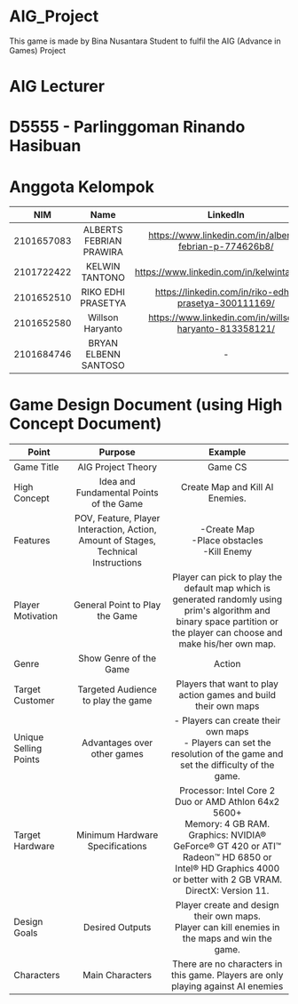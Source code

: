 # AIG_Project
This game is made by Bina Nusantara Student to fulfil the AIG (Advance in Games) Project

# AIG Lecturer
# D5555 - Parlinggoman Rinando Hasibuan

# Anggota Kelompok
| NIM  |  Name  | LinkedIn |
| ---- | :----: | :------: | 
| 2101657083 | ALBERTS FEBRIAN PRAWIRA | https://www.linkedin.com/in/alberts-febrian-p-774626b8/ |
| 2101722422 | KELWIN TANTONO | https://www.linkedin.com/in/kelwintantono/ |
| 2101652510 | RIKO EDHI PRASETYA | https://linkedin.com/in/riko-edhi-prasetya-300111169/ |
| 2101652580 | Willson Haryanto | https://www.linkedin.com/in/willson-haryanto-813358121/ |
| 2101684746 | BRYAN ELBENN SANTOSO | - |


# Game Design Document (using High Concept Document)

| Point         | Purpose       | Example  |
| ------------- |:-------------:|:--------:|
| Game Title    | AIG Project Theory | Game CS    |
| High Concept      | Idea and Fundamental Points of the Game      |    Create Map and Kill AI Enemies.   |
| Features | POV, Feature, Player Interaction, Action, Amount of Stages, Technical Instructions      |    -Create Map <br/> -Place obstacles <br/> -Kill Enemy    |
| Player Motivation | General Point to Play the Game | Player can pick to play the default map which is generated randomly using prim's algorithm and binary space partition or the player can choose and make his/her own map. |
| Genre | Show Genre of the Game | Action |
| Target Customer | Targeted Audience to play the game | Players that want to play action games and build their own maps |
| Unique Selling Points | Advantages over other games | - Players can create their own maps <br/> - Players can set the resolution of the game and set the difficulty of the game. |
| Target Hardware | Minimum Hardware Specifications | Processor: Intel Core 2 Duo or AMD Athlon 64x2 5600+ <br/> Memory: 4 GB RAM. <br/> Graphics: NVIDIA® GeForce® GT 420 or ATI™ Radeon™ HD 6850 or Intel® HD Graphics 4000 or better with 2 GB VRAM. DirectX: Version 11.  |
| Design Goals | Desired Outputs | Player create and design their own maps. <br/> Player can kill enemies in the maps and win the game. |
| Characters | Main Characters | There are no characters in this game. Players are only playing against AI enemies |

